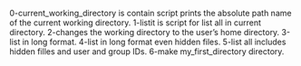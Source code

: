 0-current_working_directory is contain script  prints the absolute path name of the current working directory.
1-listit is script for list all in current directory.
2-changes the working directory to the user’s home directory.
3-list in long format.
4-list in long format even hidden files.
5-list all includes hidden filles and user and group IDs.
6-make my_first_directory directory.
